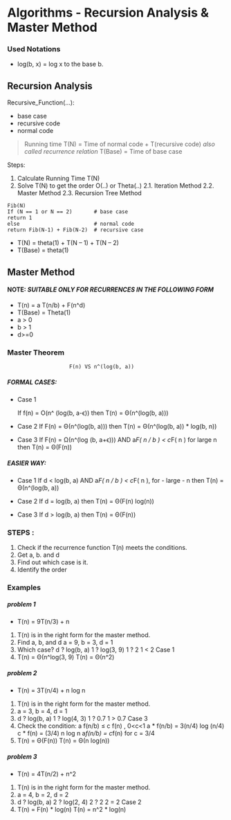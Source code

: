 
# Algorithms - Recursion  Analysis & Master Method

### Used Notations 

 - log(b, x) = log x to the base b.
## Recursion  Analysis
Recursive_Function(...):
 - base case 
 - recursive code
 - normal code 
> Running time T(N) =  Time of normal code  + T(recursive code) _also called recurrence relation_
> T(Base) = Time of base case

Steps: 

 1. Calculate Running Time T(N)
 2. Solve T(N) to get the order O(..) or Theta(..)
2.1. Iteration Method
2.2. Master Method 
2.3. Recursion Tree Method

```
Fib(N)
If (N == 1 or N == 2)		# base case
return 1
else						# normal code
return Fib(N-1) + Fib(N-2)	# recursive case
```
* T(N) = theta(1) + T(N – 1) + T(N – 2)
* T(Base) = theta(1)

## Master Method

#### NOTE:  *SUITABLE ONLY FOR RECURRENCES IN THE FOLLOWING FORM*
 - T(n) = a T(n/b)  + F(n^d)
 - T(Base) = Theta(1)
 - a > 0
 - b > 1
 - d>=0
 
 ### Master Theorem 
						F(n) VS n^(log(b, a))

##### FORMAL CASES:
 - Case 1
 
	 If f(n) = O(n^ (log(b, a-ϵ)) then T(n) = Θ(n^(log(b, a)))
- Case 2
	If F(n) = Θ(n^(log(b, a))) 
	then T(n) = Θ(n^(log(b, a)) * log(b, n))
- Case 3
 If F(n) = Ω(n^(log (b, a+ϵ))) AND a*F( n / b ) < c*F( n ) for large n 
then T(n) = Θ(F(n))

##### EASIER WAY:
- Case 1
 If d < log(b, a) AND  a*F( n / b ) < c*F( n ), for - large - n
  then T(n) = Θ(n^(log(b, a))

- Case 2
	If d = log(b, a)
	then T(n) = Θ(F(n) log(n))
- Case 3
 If d > log(b, a)
  then T(n) = Θ(F(n))


### STEPS	:
 1. Check if the recurrence function T(n) meets the conditions.
 2. Get a, b. and d
 3. Find out which case is it.
 4. Identify the order
 
### Examples 
##### problem 1
- T(n) = 9T(n/3) + n
1. T(n) is in the right form for the master method.
2. Find a, b, and d
a = 9, b = 3, d = 1
3. Which case?
d ? log(b, a)
1 ? log(3, 9)
1 ? 2
1 < 2
Case 1
4.  T(n) = Θ(n^log(3, 9)
	T(n) = Θ(n^2)
	
##### problem 2
- T(n) = 3T(n/4) + n log n
1. T(n) is in the right form for the master method.
2. a = 3, b = 4,  d = 1
3. d ? log(b, a)
	1 ? log(4, 3)
	1 ? 0.7
	1 > 0.7 
 Case 3
 4. Check the condition: a f(n/b) ≤ c f(n) , 0<c<1
a * f(n/b) = 3(n/4) log (n/4) 
c * f(n) =  (3/4) n log n 
a*f(n/b) =  c*f(n) for c = 3/4
 5. T(n) = Θ(F(n))
 T(n) = Θ(n log(n)) 
##### problem 3
 
- T(n) = 4T(n/2) + n^2
1. T(n) is in the right form for the master method.
2. a = 4, b = 2, d = 2
3. d ? log(b, a)
	2 ? log(2, 4)
	2 ? 2
	2 = 2
	Case 2
4. T(n) = F(n) * log(n)
	T(n) = n^2 * log(n)

 
  
 
 
